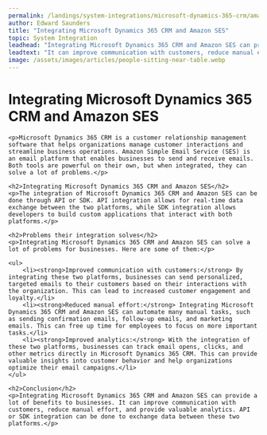 ```yaml
---
permalink: /landings/system-integrations/microsoft-dynamics-365-crm/amazon-ses
author: Edward Saunders
title: "Integrating Microsoft Dynamics 365 CRM and Amazon SES"
topic: System Integration
leadhead: "Integrating Microsoft Dynamics 365 CRM and Amazon SES can provide a lot of benefits to businesses"
leadtext: "It can improve communication with customers, reduce manual effort, and provide valuable analytics. API or SDK integration can be done to exchange data between these two platforms."
image: /assets/images/articles/people-sitting-near-table.webp
---
```

<div class="arttext">	<h1>Integrating Microsoft Dynamics 365 CRM and Amazon SES</h1>

	<p>Microsoft Dynamics 365 CRM is a customer relationship management software that helps organizations manage customer interactions and streamline business operations. Amazon Simple Email Service (SES) is an email platform that enables businesses to send and receive emails. Both tools are powerful on their own, but when integrated, they can solve a lot of problems.</p>

	<h2>Integrating Microsoft Dynamics 365 CRM and Amazon SES</h2>
	<p>The integration of Microsoft Dynamics 365 CRM and Amazon SES can be done through API or SDK. API integration allows for real-time data exchange between the two platforms, while SDK integration allows developers to build custom applications that interact with both platforms.</p>

	<h2>Problems their integration solves</h2>
	<p>Integrating Microsoft Dynamics 365 CRM and Amazon SES can solve a lot of problems for businesses. Here are some of them:</p>

	<ul>
		<li><strong>Improved communication with customers:</strong> By integrating these two platforms, businesses can send personalized, targeted emails to their customers based on their interactions with the organization. This can lead to increased customer engagement and loyalty.</li>
		<li><strong>Reduced manual effort:</strong> Integrating Microsoft Dynamics 365 CRM and Amazon SES can automate many manual tasks, such as sending confirmation emails, follow-up emails, and marketing emails. This can free up time for employees to focus on more important tasks.</li>
		<li><strong>Improved analytics:</strong> With the integration of these two platforms, businesses can track email opens, clicks, and other metrics directly in Microsoft Dynamics 365 CRM. This can provide valuable insights into customer behavior and help organizations optimize their email campaigns.</li>
	</ul>

	<h2>Conclusion</h2>
	<p>Integrating Microsoft Dynamics 365 CRM and Amazon SES can provide a lot of benefits to businesses. It can improve communication with customers, reduce manual effort, and provide valuable analytics. API or SDK integration can be done to exchange data between these two platforms.</p>

</div>